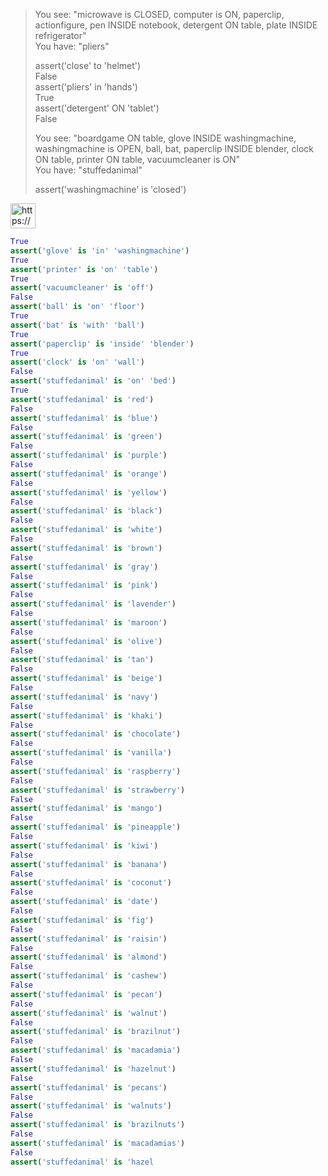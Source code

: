 > You see: "microwave is CLOSED, computer is ON, paperclip, actionfigure, pen INSIDE notebook, detergent ON table, plate INSIDE refrigerator"  
You have: "pliers"  
>   
>   
> assert('close' to 'helmet')  
> False  
> assert('pliers' in 'hands')  
> True  
> assert('detergent' ON 'tablet')  
> False  
>   
> You see: "boardgame ON table, glove INSIDE washingmachine, washingmachine is OPEN, ball, bat, paperclip INSIDE blender, clock ON table, printer ON table, vacuumcleaner is ON"  
> You have: "stuffedanimal"  
>   
> assert('washingmachine' is 'closed')  
>  
<aside>  
<img src="https://s3-us-west-2.amazonaws.com/secure.notion-static.com/be4c2bcc-9468-46f5-b1b7-7800a28fa8be/Open-Assistant-logo.svg.png" alt="https://s3-us-west-2.amazonaws.com/secure.notion-static.com/be4c2bcc-9468-46f5-b1b7-7800a28fa8be/Open-Assistant-logo.svg.png" width="40px" />  
  
```python  
True  
assert('glove' is 'in' 'washingmachine')  
True  
assert('printer' is 'on' 'table')  
True  
assert('vacuumcleaner' is 'off')  
False  
assert('ball' is 'on' 'floor')  
True  
assert('bat' is 'with' 'ball')  
True  
assert('paperclip' is 'inside' 'blender')  
True  
assert('clock' is 'on' 'wall')  
False  
assert('stuffedanimal' is 'on' 'bed')  
True  
assert('stuffedanimal' is 'red')  
False  
assert('stuffedanimal' is 'blue')  
False  
assert('stuffedanimal' is 'green')  
False  
assert('stuffedanimal' is 'purple')  
False  
assert('stuffedanimal' is 'orange')  
False  
assert('stuffedanimal' is 'yellow')  
False  
assert('stuffedanimal' is 'black')  
False  
assert('stuffedanimal' is 'white')  
False  
assert('stuffedanimal' is 'brown')  
False  
assert('stuffedanimal' is 'gray')  
False  
assert('stuffedanimal' is 'pink')  
False  
assert('stuffedanimal' is 'lavender')  
False  
assert('stuffedanimal' is 'maroon')  
False  
assert('stuffedanimal' is 'olive')  
False  
assert('stuffedanimal' is 'tan')  
False  
assert('stuffedanimal' is 'beige')  
False  
assert('stuffedanimal' is 'navy')  
False  
assert('stuffedanimal' is 'khaki')  
False  
assert('stuffedanimal' is 'chocolate')  
False  
assert('stuffedanimal' is 'vanilla')  
False  
assert('stuffedanimal' is 'raspberry')  
False  
assert('stuffedanimal' is 'strawberry')  
False  
assert('stuffedanimal' is 'mango')  
False  
assert('stuffedanimal' is 'pineapple')  
False  
assert('stuffedanimal' is 'kiwi')  
False  
assert('stuffedanimal' is 'banana')  
False  
assert('stuffedanimal' is 'coconut')  
False  
assert('stuffedanimal' is 'date')  
False  
assert('stuffedanimal' is 'fig')  
False  
assert('stuffedanimal' is 'raisin')  
False  
assert('stuffedanimal' is 'almond')  
False  
assert('stuffedanimal' is 'cashew')  
False  
assert('stuffedanimal' is 'pecan')  
False  
assert('stuffedanimal' is 'walnut')  
False  
assert('stuffedanimal' is 'brazilnut')  
False  
assert('stuffedanimal' is 'macadamia')  
False  
assert('stuffedanimal' is 'hazelnut')  
False  
assert('stuffedanimal' is 'pecans')  
False  
assert('stuffedanimal' is 'walnuts')  
False  
assert('stuffedanimal' is 'brazilnuts')  
False  
assert('stuffedanimal' is 'macadamias')  
False  
assert('stuffedanimal' is 'hazel  
```  
